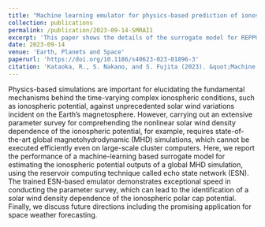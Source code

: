 ```yaml
---
title: "Machine learning emulator for physics-based prediction of ionospheric potential response to solar wind variations"
collection: publications
permalink: /publication/2023-09-14-SMRAI1
excerpt: 'This paper shows the details of the surrogate model for REPPU auroral Ionosphere version 1 (SMRAI1)'
date: 2023-09-14
venue: 'Earth, Planets and Space'
paperurl: 'https://doi.org/10.1186/s40623-023-01896-3'
citation: 'Kataoka, R., S. Nakano, and S. Fujita (2023). &quot;Machine learning emulator for physics-based prediction of ionospheric potential response to solar wind variations&quot; <i>Earth, Planets and Space</i>. 75, 139'
---
```


Physics-based simulations are important for elucidating the fundamental mechanisms behind the time-varying complex ionospheric conditions, such as ionospheric potential, against unprecedented solar wind variations incident on the Earth’s magnetosphere. However, carrying out an extensive parameter survey for comprehending the nonlinear solar wind density dependence of the ionospheric potential, for example, requires state-of-the-art global magnetohydrodynamic (MHD) simulations, which cannot be executed efficiently even on large-scale cluster computers. Here, we report the performance of a machine-learning based surrogate model for estimating the ionospheric potential outputs of a global MHD simulation, using the reservoir computing technique called echo state network (ESN). The trained ESN-based emulator demonstrates exceptional speed in conducting the parameter survey, which can lead to the identification of a solar wind density dependence of the ionospheric polar cap potential. Finally, we discuss future directions including the promising application for space weather forecasting.
